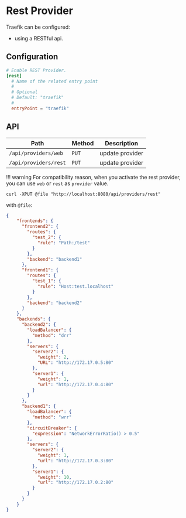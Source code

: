 # Rest Provider

Traefik can be configured:

- using a RESTful api.

## Configuration

```toml
# Enable REST Provider.
[rest]
  # Name of the related entry point
  #
  # Optional
  # Default: "traefik"
  #
  entryPoint = "traefik"
```

## API

| Path                         | Method | Description     |
|------------------------------|--------|-----------------|
| `/api/providers/web`         | `PUT`  | update provider |
| `/api/providers/rest`        | `PUT`  | update provider |

!!! warning
    For compatibility reason, when you activate the rest provider, you can use `web` or `rest` as `provider` value.


```shell
curl -XPUT @file "http://localhost:8080/api/providers/rest"
```

with `@file`:
```json
{
    "frontends": {
      "frontend2": {
        "routes": {
          "test_2": {
            "rule": "Path:/test"
          }
        },
        "backend": "backend1"
      },
      "frontend1": {
        "routes": {
          "test_1": {
            "rule": "Host:test.localhost"
          }
        },
        "backend": "backend2"
      }
    },
    "backends": {
      "backend2": {
        "loadBalancer": {
          "method": "drr"
        },
        "servers": {
          "server2": {
            "weight": 2,
            "URL": "http://172.17.0.5:80"
          },
          "server1": {
            "weight": 1,
            "url": "http://172.17.0.4:80"
          }
        }
      },
      "backend1": {
        "loadBalancer": {
          "method": "wrr"
        },
        "circuitBreaker": {
          "expression": "NetworkErrorRatio() > 0.5"
        },
        "servers": {
          "server2": {
            "weight": 1,
            "url": "http://172.17.0.3:80"
          },
          "server1": {
            "weight": 10,
            "url": "http://172.17.0.2:80"
          }
        }
      }
    }
}
```
